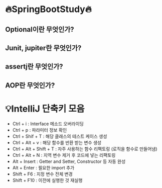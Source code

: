 # 🔥SpringBootStudy🔥

## Optional이란 무엇인가?
## Junit, jupiter란 무엇인가?
## assertj란 무엇인가?
## AOP란 무엇인가?

# 💡IntelliJ 단축키 모음

- Ctrl + i : Interface 메소드 오버라이딩
- Ctrl + p : 파라미터 정보 확인
- Ctrl + Shif + T : 해당 클래스의 테스트 케이스 생성
- Ctrl + Alt + v : 해당 함수를 반환 받는 변수 생성
- Ctrl + Alt + Shift + T : 자주 사용하는 함수 리팩토링 (로직을 함수로 만들어냄)
- Ctrl + Alt + N : 지역 변수 제거 후 코드에 넣는 리팩토링
- Alt + Insert : Getter and Setter, Constructor 등 자동 완성
- Alt + Enter : 필요한 import 추가
- Shift + F6 : 지정 변수 전체 변경
- Shift + F10 : 이전에 실행한 것 재실행